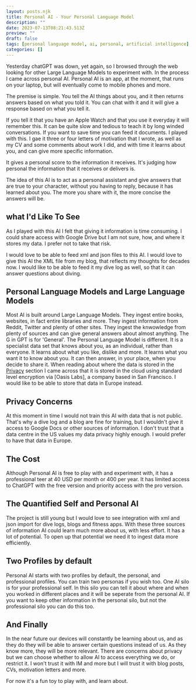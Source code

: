 ```yaml
---
layout: posts.njk
title: Personal AI - Your Personal Language Model
description: ""
date: 2023-07-13T08:21:43.513Z
preview: ""
draft: false
tags: [personal language model, ai, personal, artificial intelligence]
categories: []
---
```


Yesterday chatGPT was down, yet again, so I browsed through the web looking for other Large Language Models to experiment with. In the process I came across personal AI. Personal AI is an app, at the moment, that runs on your laptop, but will eventually come to mobile phones and more.

The premise is simple. You tell the AI things about you, and it then returns answers based on what you told it. You can chat with it and it will give a response based on what you tell it.

If you tell it that you have an Apple Watch and that you use it everyday it will remember this. It can be quite slow and tedious to teach it by long winded conversations.
If you want to save time you can feed it documents. I played with this. I gae it three or four letters of motivation that I wrote, as well as my CV and some comments about work I did, and with time it learns about you, and can give more specific information.

It gives a personal score to the information it receives. It's judging how personal the information that it receives or delivers is.

The idea of this AI is to act as a personal assistant and give answers that are true to your character, without you having to reply, because it has learned about you. The more you share with it, the more concise the answers will be. 

## what I'd Like To See

As I played with this AI I felt that giving it information is time consuming. I could share access with Google Drive but I am not sure, how, and where it stores my data. I prefer not to take that risk. 

I would love to be able to feed xml and json files to this AI. I would love to give this AI the XML file from my blog, that reflects my thoughts for decades now. I would like to be able to feed it my dive log as well, so that it can answer questions about diving.

## Personal Language Models and Large Language Models

Most AI is built around Large Language Models. They ingest entire books, websites, in fact entire libraries and more. They ingest information from Reddit, Twitter and plenty of other sites. They ingest the knwowledge from plenty of sources and can give general answers about almost anything. The G in GPT is for 'General'.
The Personal Language Model is different. It is a specialist data set that knows about you, as an individual, rather than everyone. It learns about what you like, dislike and more. It learns what you want it to know about you. It can then answer, in your place, when you decide to share it. 
When reading about where the data is stored in the [Privacy](https://www.personal.ai/privacy) section I came across that it is stored in the cloud using standard level encryption via [Oasis Labs], a company based in San Francisco. I would like to be able to store that data in Europe instead.

## Privacy Concerns

At this moment in time I would not train this AI with data that is not public. That's why a dive log and a blog are fine for training, but I wouldn't give it access to Google Docs or other sources of information. I don't trust that a data centre in the US values my data privacy highly enough. I would prefer to have that data in Europe.

## The Cost

Although Personal AI is free to play with and experiment with, it has a professional teer at 40 USD per month or 400 per year. It has limited access to ChatGPT with the free version and priority access with the pro version.

## The Quantified Self and Personal AI

The project is still young but I would love to see integration with xml and json import for dive logs, blogs and fitness apps. With these three sources of information AI could learn much more about us, with less effort. It has a lot of potential. To open up that potential we need it to ingest data more efficiently.

## Two Profiles by default

Personal AI starts with two profiles by default, the personal, and professional profiles. You can train two personas if you wish too. One AI silo is for your professional self. In this silo you can tell it about where and when you worked in different places and it will be seperate from the personal AI. If you want to keep other information in the personal silo, but not the professional silo you can do this too.

## And Finally

In the near future our devices will constantly be learning about us, and as they do they will be able to answer certain questions instead of us. As they know more, they will be more relevant. There are concerns about privacy but we can choose whether to allow AI to access everything we do, or restrict it. I won't trust it with IM and more but I will trust it with blog posts, CVs, motivation letters and more.

For now it's a fun toy to play with, and learn about.
